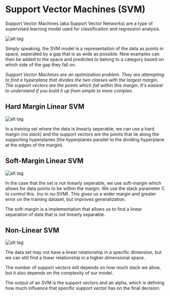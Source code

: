 # Support Vector Machines (SVM)

Support Vector Machines (aka Support Vector Networks) are a type of supervised learning model used for classification and regression analysis.

![alt tag](https://upload.wikimedia.org/wikipedia/commons/thumb/f/fe/Kernel_Machine.svg/512px-Kernel_Machine.svg.png)

Simply speaking, the SVM model is a representation of the data as points in space, seperated by a gap that is as wide as possible. New
examples can then be added to the space and predicted to belong to a category based on which side of the gap they fall on.

*Support Vector Machines are an optimization problem. They are attempting to find a hyperplane that divides the two classes with the largest margin. The support vectors are the points which fall within this margin. It's easiest to understand if you build it up from simple to more complex.*

## Hard Margin Linear SVM

![alt tag](https://i.stack.imgur.com/qt3CZ.png)

In a training set where the data is linearly seperable, we can use a hard margin (no slack) and the support vectors are the points
that lie along the supporting hyperplanes (the hyperplanes parallel to the dividing hyperplane at the edges of the margin). 

## Soft-Margin Linear SVM

![alt tag](https://i.stack.imgur.com/npEOk.png)

In the case that the set is not linearly seperable, we use soft-margin which allows for data points to be within the margin. We use the slack parameter C to control this. (nu in nu-SVM). This gives us a wider margin and greater error on the training dataset, but improves generalization. 

The soft-margin is a implementation that allows us to find a linear separation of data that is not linearly separable.

## Non-Linear SVM

![alt tag](https://i.stack.imgur.com/1gvce.png)

The data set may not have a linear relationship in a specific dimension, but we can still find a linear relationship in a higher
dimensional space. 

The number of support vectors still depends on how much slack we allow, but it also depends on the complexity of our model.

The output of an SVM is the support vectors and an alpha, which is defining how much influence that specific support vector has on
the final decision.

